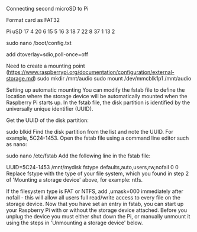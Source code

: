 Connecting second microSD to Pi

Format card as FAT32

Pi   uSD
17    4
20    6
15    5
16    3
18    7
22    8
37    1
13    2


sudo nano /boot/config.txt

add
dtoverlay=sdio,poll-once=off


Need to create a mounting point (https://www.raspberrypi.org/documentation/configuration/external-storage.md)
sudo mkdir /mnt/audio
sudo mount /dev/mmcblk1p1 /mnt/audio



Setting up automatic mounting
You can modify the fstab file to define the location where the storage device will be automatically mounted when the Raspberry Pi starts up. In the fstab file, the disk partition is identified by the universally unique identifier (UUID).

Get the UUID of the disk partition:

sudo blkid
Find the disk partition from the list and note the UUID. For example, 5C24-1453.
Open the fstab file using a command line editor such as nano:

sudo nano /etc/fstab
Add the following line in the fstab file:

UUID=5C24-1453 /mnt/mydisk fstype defaults,auto,users,rw,nofail 0 0
Replace fstype with the type of your file system, which you found in step 2 of 'Mounting a storage device' above, for example: ntfs.

If the filesystem type is FAT or NTFS, add ,umask=000 immediately after nofail - this will allow all users full read/write access to every file on the storage device.
Now that you have set an entry in fstab, you can start up your Raspberry Pi with or without the storage device attached. Before you unplug the device you must either shut down the Pi, or manually unmount it using the steps in 'Unmounting a storage device' below.
